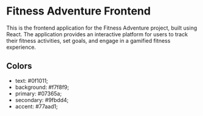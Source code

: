 # Fitness Adventure Frontend

This is the frontend application for the Fitness Adventure project, built using React. The application provides an interactive platform for users to track their fitness activities, set goals, and engage in a gamified fitness experience.

## Colors
- text: #0f1011;
- background: #f7f8f9;
- primary: #07365a;
- secondary: #9fbdd4;
- accent: #77aad1;

